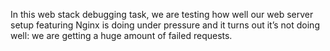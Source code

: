 In this web stack debugging task, we are testing how well our web server setup featuring Nginx is doing under pressure and it turns out it’s not doing well: we are getting a huge amount of failed requests.
